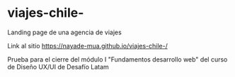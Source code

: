 # viajes-chile-
Landing page de una agencia de viajes

Link al sitio https://nayade-mua.github.io/viajes-chile-/

Prueba para el cierre del módulo I "Fundamentos desarrollo web"
del curso de Diseño UX/UI de Desafío Latam
